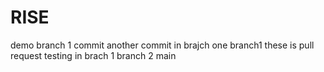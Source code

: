 # RISE
demo
branch 1 commit
another commit in brajch one
branch1
these is pull request testing in brach 1
branch 2
 main
